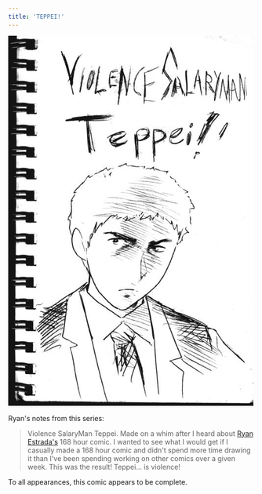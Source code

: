 ```yaml
---
title: 'TEPPEI!'
---
```


![](t1.jpg "Ryan's cover for VIOLENCE SALARYMAN TEPPEI, featuring the main character.")

Ryan's notes from this series:

> Violence SalaryMan Teppei. Made on a whim after I heard about <a href="http://www.ryanestrada.com/" target="_blank">Ryan Estrada's</a> 168 hour comic. I wanted to see what I would get if I casually made a 168 hour comic and didn't spend more time drawing it than I've been spending working on other comics over a given week. This was the result! Teppei... is violence!

To all appearances, this comic appears to be complete.
